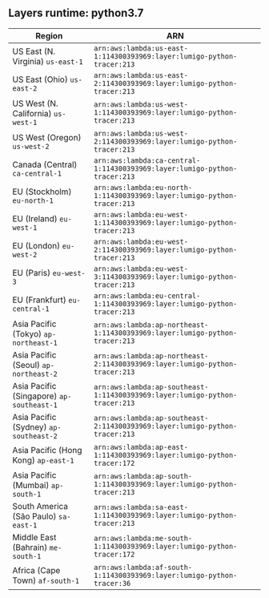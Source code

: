 Layers runtime: python3.7
----
| Region | ARN |
| --- | --- |
|US East (N. Virginia)  `us-east-1`|`arn:aws:lambda:us-east-1:114300393969:layer:lumigo-python-tracer:213`|
|US East (Ohio)  `us-east-2`|`arn:aws:lambda:us-east-2:114300393969:layer:lumigo-python-tracer:213`|
|US West (N. California)  `us-west-1`|`arn:aws:lambda:us-west-1:114300393969:layer:lumigo-python-tracer:213`|
|US West (Oregon)  `us-west-2`|`arn:aws:lambda:us-west-2:114300393969:layer:lumigo-python-tracer:213`|
|Canada (Central)  `ca-central-1`|`arn:aws:lambda:ca-central-1:114300393969:layer:lumigo-python-tracer:213`|
|EU (Stockholm)  `eu-north-1`|`arn:aws:lambda:eu-north-1:114300393969:layer:lumigo-python-tracer:213`|
|EU (Ireland)  `eu-west-1`|`arn:aws:lambda:eu-west-1:114300393969:layer:lumigo-python-tracer:213`|
|EU (London)  `eu-west-2`|`arn:aws:lambda:eu-west-2:114300393969:layer:lumigo-python-tracer:213`|
|EU (Paris)  `eu-west-3`|`arn:aws:lambda:eu-west-3:114300393969:layer:lumigo-python-tracer:213`|
|EU (Frankfurt)  `eu-central-1`|`arn:aws:lambda:eu-central-1:114300393969:layer:lumigo-python-tracer:213`|
|Asia Pacific (Tokyo)  `ap-northeast-1`|`arn:aws:lambda:ap-northeast-1:114300393969:layer:lumigo-python-tracer:213`|
|Asia Pacific (Seoul)  `ap-northeast-2`|`arn:aws:lambda:ap-northeast-2:114300393969:layer:lumigo-python-tracer:213`|
|Asia Pacific (Singapore)  `ap-southeast-1`|`arn:aws:lambda:ap-southeast-1:114300393969:layer:lumigo-python-tracer:213`|
|Asia Pacific (Sydney)  `ap-southeast-2`|`arn:aws:lambda:ap-southeast-2:114300393969:layer:lumigo-python-tracer:213`|
|Asia Pacific (Hong Kong)  `ap-east-1`|`arn:aws:lambda:ap-east-1:114300393969:layer:lumigo-python-tracer:172`|
|Asia Pacific (Mumbai)  `ap-south-1`|`arn:aws:lambda:ap-south-1:114300393969:layer:lumigo-python-tracer:213`|
|South America (São Paulo)  `sa-east-1`|`arn:aws:lambda:sa-east-1:114300393969:layer:lumigo-python-tracer:213`|
|Middle East (Bahrain)  `me-south-1`|`arn:aws:lambda:me-south-1:114300393969:layer:lumigo-python-tracer:172`|
|Africa (Cape Town)  `af-south-1`|`arn:aws:lambda:af-south-1:114300393969:layer:lumigo-python-tracer:36`|
